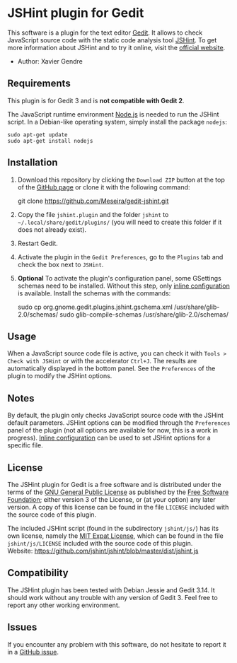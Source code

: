 JSHint plugin for Gedit
=======================

This software is a plugin for the text editor [Gedit][1]. It allows to check JavaScript source code with the static code analysis tool [JSHint][2]. To get more information about JSHint and to try it online, visit the [official website][3].

* Author: Xavier Gendre

Requirements
------------

This plugin is for Gedit 3 and is **not compatible with Gedit 2**.

The JavaScript runtime environment [Node.js][4] is needed to run the JSHint script. In a Debian-like operating system, simply install the package `nodejs`:
```
sudo apt-get update
sudo apt-get install nodejs
```

Installation
------------

1. Download this repository by clicking the `Download ZIP` button at the top of the [GitHub page][5] or clone it with the following command:

    git clone https://github.com/Meseira/gedit-jshint.git

2. Copy the file `jshint.plugin` and the folder `jshint` to `~/.local/share/gedit/plugins/` (you will need to create this folder if it does not already exist).

3. Restart Gedit.

4. Activate the plugin in the `Gedit Preferences`, go to the `Plugins` tab and check the box next to `JSHint`.

5. **Optional** To activate the plugin's configuration panel, some GSettings schemas need to be installed. Without this step, only [inline configuration][10] is available. Install the schemas with the commands:

    sudo cp org.gnome.gedit.plugins.jshint.gschema.xml /usr/share/glib-2.0/schemas/
    sudo glib-compile-schemas /usr/share/glib-2.0/schemas/

Usage
-----

When a JavaScript source code file is active, you can check it with `Tools > Check with JSHint` or with the accelerator `Ctrl+J`. The results are automatically displayed in the bottom panel. See the `Preferences` of the plugin to modify the JSHint options.

Notes
-----

By default, the plugin only checks JavaScript source code with the JSHint default parameters. JSHint options can be modified through the `Preferences` panel of the plugin (not all options are available for now, this is a work in progress). [Inline configuration][10] can be used to set JSHint options for a specific file.

License
-------

The JSHint plugin for Gedit is a free software and is distributed under the terms of the [GNU General Public License][6] as published by the [Free Software Foundation][7]; either version 3 of the License, or (at your option) any later version. A copy of this license can be found in the file `LICENSE` included with the source code of this plugin.

The included JSHint script (found in the subdirectory `jshint/js/`) has its own license, namely the [MIT Expat License][8], which can be found in the file `jshint/js/LICENSE` included with the source code of this plugin.  
Website: https://github.com/jshint/jshint/blob/master/dist/jshint.js

Compatibility
-------------

The JSHint plugin has been tested with Debian Jessie and Gedit 3.14. It should work without any trouble with any version of Gedit 3. Feel free to report any other working environment.

Issues
------

If you encounter any problem with this software, do not hesitate to report it in a [GitHub issue][9].

  [1]: https://wiki.gnome.org/Apps/Gedit
  [2]: https://github.com/jshint/jshint
  [3]: http://jshint.com/
  [4]: https://nodejs.org/
  [5]: https://github.com/Meseira/gedit-jshint
  [6]: https://gnu.org/licenses/gpl.html
  [7]: https://www.fsf.org/
  [8]: https://www.gnu.org/licenses/license-list.html#Expat
  [9]: https://github.com/Meseira/gedit-jshint/issues
  [10]: http://jshint.com/docs/#inline-configuration

